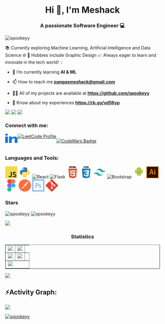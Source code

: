 <!-- ![saqlain](https://github.com/SaqlainMuhammadd/Saqlainmuhammadd/assets/129774784/23b06a8b-8691-45ad-9250-cd44f21a4366) -->

<h1 align="center">Hi 👋, I'm Meshack</h1>
<h3 align="center">A passionate Software Engineer 💻</h3>
<p align="left"> <img src="https://komarev.com/ghpvc/?username=spookeyy&label=Profile%20views&color=0e75b6&style=flat" alt="spookeyy" /> </p>
<!-- <p> 💻 Passionate about Flutter App Development 🚀 -->
📚 Currently exploring Machine Learning, Artificial Intelligence and Data Science 🌐
🎨 Hobbies include Graphic Design 
<!-- and Video Editing 🎥 -->
📈 Always eager to learn and innovate in the tech world! 💡 </p>

- 🌱 I’m currently learning **AI & ML**

- 📫 How to reach me **pangasmeshack@gmail.com**
- 👨‍💻 All of my projects are available at **https://github.com/spookeyy**
- 📄 Know about my experiences **https://rb.gy/vd56yp**

<div> 
<a href="https://www.linkedin.com/in/meshack-kataboi-a6a03b240/" target="_blank"><img src="https://img.shields.io/badge/LinkedIn-0077B5?style=for-the-badge&logo=linkedin&logoColor=white" target="_blank"></a>
<a href="https://github.com/spookeyy" target="_blank"><img src="https://img.shields.io/badge/GitHub-100000?style=for-the-badge&logo=github&logoColor=white" target="_blank"></a>
<!-- <a href="https://instagram.com/saqlainmuhammadd" target="_blank"><img src="https://img.shields.io/badge/Instagram-E4405F?style=for-the-badge&logo=instagram&logoColor=white" target="_blank"></a> -->
<a href = "mailto:pangasmeshack@gmail.com"><img src="https://img.shields.io/badge/-Gmail-%23333?style=for-the-badge&logo=gmail&logoColor=white" target="_blank"></a>
</div><h3 align="left">Connect with me:</h3>
<div align="center" style="display: inline-flex; flex-direction: row; justify-content: space-between; " >
<a href="https://linkedin.com/in/meshack-kataboi-a6a03b240" target="blank"><img align="center" src="https://raw.githubusercontent.com/teamedwardforever/Readme-Generator/71f25dd8b98329b168142a6b782a107b75eab178/svg/Social/linked-in-alt.svg" alt="meshackkataboi" height="30" width="40" /></a>
<!-- <a href="https://www.youtube.com/c/saqlainmuhammadd" target="blank"><img align="center" src="https://raw.githubusercontent.com/teamedwardforever/Readme-Generator/71f25dd8b98329b168142a6b782a107b75eab178/svg/Social/youtube.svg" alt="saqlainmuhammadd" height="30" width="40" /></a> -->

<!-- leetcode -->
<a href="https://leetcode.com/spookeyy/" target="_blank">
  <img src="https://img.shields.io/badge/LeetCode-spookeyy-FFA116?style=for-the-badge&logo=LeetCode" alt="LeetCode Profile" style="width: 300px; height: auto;">
</a>
<!-- <a href="https://leetcode.com/spookeyy/" target="_blank">
  <img src="https://leetcard.jacoblin.cool/spookeyy?theme=dark&font=milonga&ext=heatmap" alt="LeetCode Stats" style="width: 495px; height: auto;">
</a> -->

<!-- <a href="https://leetcode.com/u/spookeyy/" target="blank"><img align="center" src="https://raw.githubusercontent.com/teamedwardforever/Readme-Generator/71f25dd8b98329b168142a6b782a107b75eab178/svg/Social/leet-code.svg" alt="spookeyy" height="30" width="40" /></a> -->

<!-- <a href="https://stackoverflow.com/users/saqlainmuhammadd" target="blank"><img align="center" src="https://raw.githubusercontent.com/teamedwardforever/Readme-Generator/71f25dd8b98329b168142a6b782a107b75eab178/svg/Social/stack-overflow.svg" alt="saqlainmuhammadd" height="30" width="40" /></a> -->
<!-- <a href="https://instagram.com/saqlainmuhammadd" target="blank"><img align="center" src="https://raw.githubusercontent.com/teamedwardforever/Readme-Generator/71f25dd8b98329b168142a6b782a107b75eab178/svg/Social/instagram.svg" alt="saqlainmuhammadd" height="30" width="40" /></a> -->
<a href="https://www.codewars.com/users/spookeyy" target="blank"><img align="center" src="https://www.codewars.com/users/spookeyy/badges/large" alt="CodeWars Badge" style="width: 300px; height: auto;"/></a>
</div>

<h3 align="left">Languages and Tools:</h3>
<p align="left">
<!-- <img src="https://raw.githubusercontent.com/teamedwardforever/Readme-Generator/71f25dd8b98329b168142a6b782a107b75eab178/svg/Skills/Mobile/dartlang-icon.svg" alt="Dart" width="40" height="40"/> -->
<img src="https://raw.githubusercontent.com/teamedwardforever/Readme-Generator/71f25dd8b98329b168142a6b782a107b75eab178/svg/Skills/Languages/javascript-original.svg" alt="Javascript" width="40" height="40"/>
<img src="https://raw.githubusercontent.com/teamedwardforever/Readme-Generator/71f25dd8b98329b168142a6b782a107b75eab178/svg/Skills/Languages/python-original.svg" alt="Python" width="40" height="40"/>
<!-- reactjs -->
<img src="https://cdn.jsdelivr.net/gh/devicons/devicon/icons/react/react-original.svg" alt="React" width="40" height="40"/>
<!-- flask -->
<img src="https://cdn.jsdelivr.net/gh/devicons/devicon/icons/flask/flask-original.svg" alt="Flask"  width="40" height="40"/>
<img src="https://raw.githubusercontent.com/teamedwardforever/Readme-Generator/71f25dd8b98329b168142a6b782a107b75eab178/svg/Skills/Frontend/html5-original-wordmark.svg" alt="HTML" width="40" height="40"/>
<img src="https://raw.githubusercontent.com/teamedwardforever/Readme-Generator/71f25dd8b98329b168142a6b782a107b75eab178/svg/Skills/Frontend/css3-original-wordmark.svg" alt="Css" width="40" height="40"/>
<img src="https://raw.githubusercontent.com/teamedwardforever/Readme-Generator/71f25dd8b98329b168142a6b782a107b75eab178/svg/Skills/Frontend/tailwindcss-icon.svg" alt="Tailwindcss" width="40" height="40"/>
<img src="https://cdn.jsdelivr.net/gh/devicons/devicon/icons/bootstrap/bootstrap-original.svg" alt="Bootstrap" width="40" height="40"/>
<!-- <img src="https://raw.githubusercontent.com/teamedwardforever/Readme-Generator/71f25dd8b98329b168142a6b782a107b75eab178/svg/Skills/BackendService/firebase-icon.svg" alt="Firebase" width="40" height="40"/> -->
<!-- <img src="https://raw.githubusercontent.com/teamedwardforever/Readme-Generator/71f25dd8b98329b168142a6b782a107b75eab178/svg/Skills/Mobile/flutterio-icon.svg" alt="Flutter" width="40" height="40"/> -->
<img src="https://raw.githubusercontent.com/teamedwardforever/Readme-Generator/71f25dd8b98329b168142a6b782a107b75eab178/svg/Skills/Mobile/android-original-wordmark.svg" alt="Android" width="40" height="40"/>
<img src="https://raw.githubusercontent.com/teamedwardforever/Readme-Generator/71f25dd8b98329b168142a6b782a107b75eab178/svg/Skills/Software/adobe_illustrator-icon%20(1).svg" alt="Adobe Illustrator" width="40" height="40"/>
<img src="https://raw.githubusercontent.com/teamedwardforever/Readme-Generator/71f25dd8b98329b168142a6b782a107b75eab178/svg/Skills/Software/figma-icon.svg" alt="Figma" width="40" height="40"/>
<img src="https://raw.githubusercontent.com/teamedwardforever/Readme-Generator/71f25dd8b98329b168142a6b782a107b75eab178/svg/Skills/Software/getpostman-icon.svg" alt="Postman" width="40" height="40"/>
<!-- <img src="https://cdn.jsdelivr.net/gh/devicons/devicon/icons/thunderclient/thunderclient-original.svg" alt="Thunderclient"  width="40" height="40"/> -->
<img src="https://raw.githubusercontent.com/teamedwardforever/Readme-Generator/71f25dd8b98329b168142a6b782a107b75eab178/svg/Skills/Software/photoshop-line.svg" alt="Photoshop" width="40" height="40"/>
<img src="https://raw.githubusercontent.com/teamedwardforever/Readme-Generator/71f25dd8b98329b168142a6b782a107b75eab178/svg/Skills/Other/git-scm-icon.svg" alt="Git" width="40" height="40"/>
<!-- <img src="https://raw.githubusercontent.com/teamedwardforever/Readme-Generator/71f25dd8b98329b168142a6b782a107b75eab178/svg/Skills/Other/arduino-1.svg" alt="Arduino" width="40" height="40"/> -->
<!-- <img src="https://raw.githubusercontent.com/teamedwardforever/Readme-Generator/71f25dd8b98329b168142a6b782a107b75eab178/svg/Skills/Devops/google_cloud-icon.svg" alt="Google Cloud" width="40" height="40"/> -->
<!-- <img src="https://raw.githubusercontent.com/teamedwardforever/Readme-Generator/71f25dd8b98329b168142a6b782a107b75eab178/svg/Skills/Database/mongodb-original-wordmark.svg" alt="Mongodb" width="40" height="40"/>
</p> -->

<h3 align="left">Stars</h3>

<p><img align="center" height="170em" src="https://github-readme-stats.vercel.app/api?username=spookeyy&show_icons=true&locale=en&theme=dark" alt="spookeyy" /> <img align="center" height="170em" src="https://github-readme-streak-stats.herokuapp.com/?user=spookeyy&theme=dark" alt="spookeyy"/></p>

<img src="https://user-images.githubusercontent.com/73097560/115834477-dbab4500-a447-11eb-908a-139a6edaec5c.gif">
<h3 align="center">Statistics</h3>
<!-- <div style="display: grid; grid-template-columns: repeat(auto-fit, minmax(300px, 1fr)); gap: 20px; justify-items: center; align-items: start;">
  <img src="https://github-profile-summary-cards.vercel.app/api/cards/stats?username=spookeyy&theme=2077" height="180em" />
  <img src="https://github-profile-summary-cards.vercel.app/api/cards/most-commit-language?username=spookeyy&theme=2077" height="180em" />
  <img src="https://github-profile-summary-cards.vercel.app/api/cards/repos-per-language?username=spookeyy&theme=2077" height="180em" />
  <img src="https://github-profile-summary-cards.vercel.app/api/cards/productive-time?username=spookeyy&theme=2077" height="180em" />
  <img src="https://github-profile-summary-cards.vercel.app/api/cards/profile-details?username=spookeyy&theme=2077" height="180em" style="grid-column: 1 / -1;" />
</div> -->

<table border="1" align="center" style="grid-column: 1 / -1; grid-row: 1 / -1">
  <tr>
    <td><img src="https://github-profile-summary-cards.vercel.app/api/cards/stats?username=spookeyy&theme=2077" height="180em" /></td>
    <td><img src="https://github-profile-summary-cards.vercel.app/api/cards/most-commit-language?username=spookeyy&theme=2077" height="180em" /></td>
  </tr>
  <tr>
    <td><img src="https://github-profile-summary-cards.vercel.app/api/cards/repos-per-language?username=spookeyy&theme=2077" height="180em" /></td>
    <td><img src="https://github-profile-summary-cards.vercel.app/api/cards/productive-time?username=spookeyy&theme=2077" height="180em" /></td>
    <td></td>
  </tr>
  <tr>
    <td colspan="3"><img src="https://github-profile-summary-cards.vercel.app/api/cards/profile-details?username=spookeyy&theme=2077" height="180em" /></td>
  </tr>
</table>
<img src="https://user-images.githubusercontent.com/73097560/115834477-dbab4500-a447-11eb-908a-139a6edaec5c.gif"><h2 align="left">⚡Activity Graph:</h2>
<img align="center" src="https://github-readme-activity-graph.vercel.app/graph?username=spookeyy&theme=default"/>

<p align="left"> <a href="https://github.com/ryo-ma/github-profile-trophy"><img src="https://github-profile-trophy.vercel.app/?username=spookeyy&theme=onedark" alt="spookeyy" /></a> </p>
